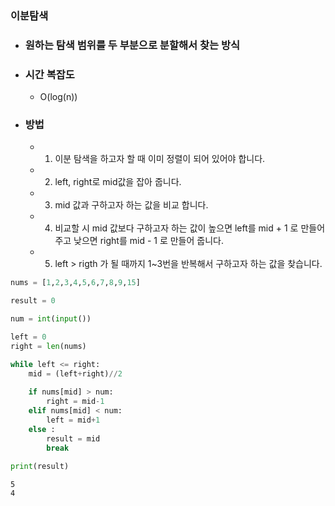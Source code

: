 ### 이분탐색
- ### 원하는 탐색 범위를 두 부분으로 분할해서 찾는 방식
- ### 시간 복잡도
    - O(log(n))
- ### 방법
    - 1. 이분 탐색을 하고자 할 때 이미 정렬이 되어 있어야 합니다.
    - 2. left, right로 mid값을 잡아 줍니다.
    - 3. mid 값과 구하고자 하는 값을 비교 합니다.
    - 4. 비교할 시 mid 값보다 구하고자 하는 값이 높으면 left를 mid + 1 로 만들어 주고 낮으면 right를 mid - 1 로 만들어 줍니다.
    - 5. left > rigth 가 될 때까지 1~3번을 반복해서 구하고자 하는 값을 찾습니다.


```python
nums = [1,2,3,4,5,6,7,8,9,15]

result = 0

num = int(input())

left = 0
right = len(nums)

while left <= right:
    mid = (left+right)//2
    
    if nums[mid] > num:
        right = mid-1
    elif nums[mid] < num:
        left = mid+1
    else :
        result = mid
        break
    
print(result)
```

    5
    4

